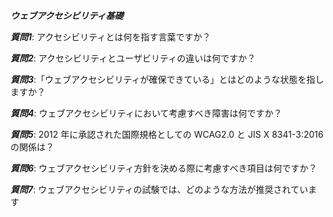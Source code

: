 ***ウェブアクセシビリティ基礎***

***質問1***: アクセシビリティとは何を指す言葉ですか？

***質問2***: アクセシビリティとユーザビリティの違いは何ですか？

***質問3***:「ウェブアクセシビリティが確保できている」とはどのような状態を指しますか？

***質問4***: ウェブアクセシビリティにおいて考慮すべき障害は何ですか？

***質問5***: 2012 年に承認された国際規格としての WCAG2.0 と JIS X 8341-3:2016 の関係は？

***質問6***: ウェブアクセシビリティ方針を決める際に考慮すべき項目は何ですか？

***質問7***: ウェブアクセシビリティの試験では、どのような方法が推奨されています